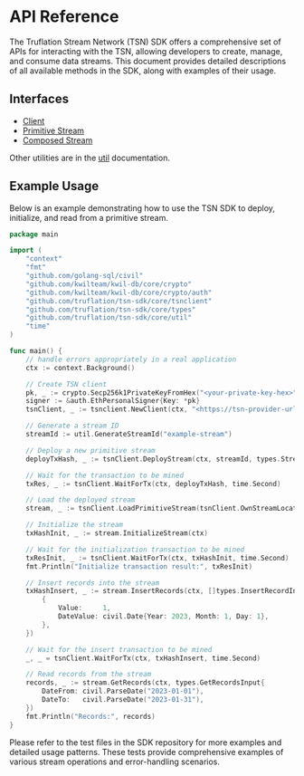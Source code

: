 # API Reference

The Truflation Stream Network (TSN) SDK offers a comprehensive set of APIs for interacting with the TSN, allowing developers to create, manage, and consume data streams. This document provides detailed descriptions of all available methods in the SDK, along with examples of their usage.

## Interfaces
- [Client](client.md)
- [Primitive Stream](primitive-stream.md)
- [Composed Stream](composed-stream.md)

Other utilities are in the [util](util.md) documentation.

## Example Usage

Below is an example demonstrating how to use the TSN SDK to deploy, initialize, and read from a primitive stream.

```go
package main

import (
	"context"
	"fmt"
	"github.com/golang-sql/civil"
	"github.com/kwilteam/kwil-db/core/crypto"
	"github.com/kwilteam/kwil-db/core/crypto/auth"
	"github.com/truflation/tsn-sdk/core/tsnclient"
	"github.com/truflation/tsn-sdk/core/types"
	"github.com/truflation/tsn-sdk/core/util"
	"time"
)

func main() {
	// handle errors appropriately in a real application
	ctx := context.Background()

	// Create TSN client
	pk, _ := crypto.Secp256k1PrivateKeyFromHex("<your-private-key-hex>")
	signer := &auth.EthPersonalSigner{Key: *pk}
	tsnClient, _ := tsnclient.NewClient(ctx, "<https://tsn-provider-url.com>", tsnclient.WithSigner(signer))

	// Generate a stream ID
	streamId := util.GenerateStreamId("example-stream")

	// Deploy a new primitive stream
	deployTxHash, _ := tsnClient.DeployStream(ctx, streamId, types.StreamTypePrimitive)

	// Wait for the transaction to be mined
	txRes, _ := tsnClient.WaitForTx(ctx, deployTxHash, time.Second)

	// Load the deployed stream
	stream, _ := tsnClient.LoadPrimitiveStream(tsnClient.OwnStreamLocator(streamId))

	// Initialize the stream
	txHashInit, _ := stream.InitializeStream(ctx)

	// Wait for the initialization transaction to be mined
	txResInit, _ := tsnClient.WaitForTx(ctx, txHashInit, time.Second)
	fmt.Println("Initialize transaction result:", txResInit)

	// Insert records into the stream
	txHashInsert, _ := stream.InsertRecords(ctx, []types.InsertRecordInput{
		{
			Value:     1,
			DateValue: civil.Date{Year: 2023, Month: 1, Day: 1},
		},
	})

	// Wait for the insert transaction to be mined
	_, _ = tsnClient.WaitForTx(ctx, txHashInsert, time.Second)

	// Read records from the stream
	records, _ := stream.GetRecords(ctx, types.GetRecordsInput{
		DateFrom: civil.ParseDate("2023-01-01"),
		DateTo:   civil.ParseDate("2023-01-31"),
	})
	fmt.Println("Records:", records)
}

```

Please refer to the test files in the SDK repository for more examples and detailed usage patterns. These tests provide comprehensive examples of various stream operations and error-handling scenarios.
